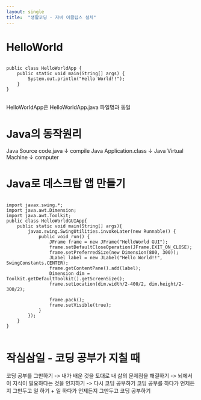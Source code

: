 ```yaml
---
layout: single
title:  "생활코딩 - 자바 이클립스 설치"
---
```


# HelloWorld

<pre>
<code>
public class HelloWorldApp {
	public static void main(String[] args) {
		System.out.println("Hello World!!");
	}
}
</code>
</pre>

HelloWorldApp은 HelloWorldApp.java 파일명과 동일

# Java의 동작원리

Java Source code.java
↓ compile
Java Application.class
↓
Java Virtual Machine
↓
computer

# Java로 데스크탑 앱 만들기

<pre>
<code>
import javax.swing.*;   
import java.awt.Dimension;
import java.awt.Toolkit;
public class HelloWorldGUIApp{
    public static void main(String[] args){
        javax.swing.SwingUtilities.invokeLater(new Runnable() {
            public void run() {
                JFrame frame = new JFrame("HelloWorld GUI");
                frame.setDefaultCloseOperation(JFrame.EXIT_ON_CLOSE);
                frame.setPreferredSize(new Dimension(800, 300));
                JLabel label = new JLabel("Hello World!!", SwingConstants.CENTER);
                frame.getContentPane().add(label);
                Dimension dim = Toolkit.getDefaultToolkit().getScreenSize();
                frame.setLocation(dim.width/2-400/2, dim.height/2-300/2);

                frame.pack();
                frame.setVisible(true);
            }
        });
    }
}
</code>
</pre>


# 작심삼일 - 코딩 공부가 지칠 때

코딩 공부를 그만하기 -> 내가 배운 것을 토대로 내 삶의 문제점을 해결하기 -> 뇌에서 이 지식이 필요하다는 것을 인지하기 -> 다시 코딩 공부하기
코딩 공부를 하다가 언제든지 그만두고 일 하기 + 일 하다가 언제든지 그만두고 코딩 공부하기
